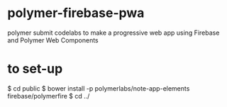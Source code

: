 # polymer-firebase-pwa
polymer submit codelabs to make a progressive web app using Firebase and Polymer Web Components

# to set-up
$ cd public
$ bower install -p polymerlabs/note-app-elements firebase/polymerfire
$ cd ../
